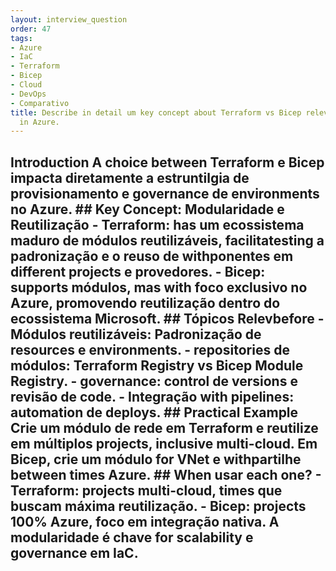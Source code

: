 ```yaml
---
layout: interview_question
order: 47
tags:
- Azure
- IaC
- Terraform
- Bicep
- Cloud
- DevOps
- Comparativo
title: Describe in detail um key concept about Terraform vs Bicep relevant to architecture
  in Azure.
---
```


## Introduction A choice between Terraform e Bicep impacta diretamente a estruntilgia de provisionamento e governance de environments no Azure. ## Key Concept: Modularidade e Reutilização - **Terraform**: has um ecossistema maduro de módulos reutilizáveis, facilitatesting a padronização e o reuso de withponentes em different projects e provedores. - **Bicep**: supports módulos, mas with foco exclusivo no Azure, promovendo reutilização dentro do ecossistema Microsoft. ## Tópicos Relevbefore - **Módulos reutilizáveis**: Padronização de resources e environments. - **repositories de módulos**: Terraform Registry vs Bicep Module Registry. - **governance**: control de versions e revisão de code. - **Integração with pipelines**: automation de deploys. ## Practical Example Crie um módulo de rede em Terraform e reutilize em múltiplos projects, inclusive multi-cloud. Em Bicep, crie um módulo for VNet e withpartilhe between times Azure. ## When usar each one? - **Terraform**: projects multi-cloud, times que buscam máxima reutilização. - **Bicep**: projects 100% Azure, foco em integração nativa. A modularidade é chave for scalability e governance em IaC.